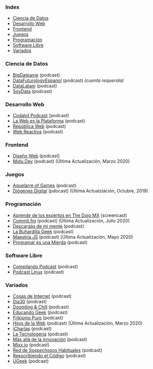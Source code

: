 ### Index

* [Ciencia de Datos](#ciencia-de-datos)
* [Desarrollo Web](#desarrollo-web)
* [Frontend](#frontend)
* [Juegos](#juegos)
* [Programación](#programación)
* [Software Libre](#software-libre)
* [Variados](#variados)


### Ciencia de Datos

* [BigDateame](https://bigdateame.com) (podcast)
* [DataFuturologyEspanol](https://www.datafuturology.com/data-futurology-espanol) (podcast) *(cuenta requerida)*
* [DataLatam](http://www.datalatam.com) (podcast)
* [SoyData](https://us.ivoox.com/es/podcast-soydata-ciencia-datos-a-tu_sq_f1414925_1.html) (podcast)


### Desarrollo Web

* [Codalot Podcast](https://codalot.dev) (podcast)
* [La Web es la Plataforma](https://anchor.fm/the-web-is-the-platform) (podcast)
* [República Web](https://republicaweb.es) (podcast)
* [Web Reactiva](https://www.danielprimo.io/podcast) (podcast)


### Frontend

* [Diseño Web](https://pampua.es/podcast) (podcast)
* [Midu Dev](https://midu.dev/podcast) (podcast) (Última Actualización, Marzo 2020)


### Juegos

* [Aquelarre of Games](http://aquelarreofgames.com.ar/podcast) (podcast)
* [Diógenes Digital](https://diogenesdigital.es/podcasts/) (pdocast) (Última Actualziación, Octubre, 2019)


### Programación

* [Aprende de los expertos en The Dojo MX](https://www.youtube.com/playlist?list=PLfeFnTZNTVDO5UwcIvWherSLxuBuK6ve4) (screencast)
* [Commit.fm](https://anchor.fm/khriztianmoreno) (podcast) (Última Actualización, Julio 2020)
* [Descargas de mi mente](https://www.ivoox.com/podcast-descargas-mi-mente_sq_f1584288_1.html) (podcast)
* [La Buhardilla Geek](https://www.ivoox.com/podcast-buhardilla-geek_sq_f1465450_1.html) (podcast)
* [Maestría JS](https://anchor.fm/maestriajs) (podcast) (Última Actualización, Mayo 2020)
* [Programar es una Mierda](https://www.programaresunamierda.com) (podcast)


### Software Libre

* [Compilando Podcast](https://compilando.audio) (podcast)
* [Podcast Linux](https://podcastlinux.com) (podcast)


### Variados

* [Cosas de Internet](https://cosasdeinternet.fm/episodios) (podcast)
* [Día30](https://www.dia30.mx) (podcast)
* [Doomling & Chill](https://podcasts.google.com/feed/aHR0cHM6Ly9hbmNob3IuZm0vcy8zNGM2ZjE5MC9wb2RjYXN0L3Jzcw==) (podcast)
* [Educando Geek](https://educandogeek.github.io) (podcast)
* [Frikismo Puro](https://www.ivoox.com/podcast-frikismo-puro_sq_f1268809_1.html) (podcast)
* [Hijos de la Web](https://www.hijosdelaweb.com) (podcast) (Última Actualización, Marzo 2020)
* [iCharlas](http://icharlas.es) (podcast)
* [La Tecnologería](https://tecnologeria.com) (podcast)
* [Más allá de la innovación](https://masalladelainnovacion.com/todos-los-podcasts/) (podcast)
* [Mixx.io](https://mixx.io/podcasts) (podcast)
* [Red de Sospechosos Habituales](https://www.ivoox.com/podcast-red-sospechosos-habituales_sq_f1564393_1.html) (podcast)
* [Reescribiendo el Código](https://open.spotify.com/show/6efO7Lp5LENT3jqR0sYIG5) (podcast)
* [UGeek](https://ugeek.github.io) (podcast)

